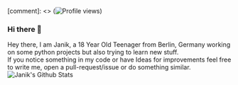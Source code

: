 [comment]: <> (![Profile views](https://gpvc.arturio.dev/Janik6882))

### Hi there 👋

Hey there, I am Janik, a 18 Year Old Teenager from Berlin, Germany working on some python projects but also trying to learn new stuff. <br/>
If you notice something in my code or have Ideas for improvements feel free to write me, open a pull-request/issue or do something similar.
<img
align="left"
alt="Janik's Github Stats"
src="https://github-readme-stats.vercel.app/api?username=janik6882&show_icons=true&hide_border=true"
/>
